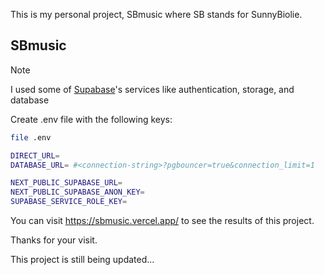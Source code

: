 This is my personal project, SBmusic where SB stands for SunnyBiolie.

## SBmusic

> [!NOTE]
> I used some of [Supabase](https://supabase.com/)'s services like authentication, storage, and database

<!-- First, clone this project to your computer: -->

Create .env file with the following keys:

```bash
file .env

DIRECT_URL=
DATABASE_URL= #<connection-string>?pgbouncer=true&connection_limit=1

NEXT_PUBLIC_SUPABASE_URL=
NEXT_PUBLIC_SUPABASE_ANON_KEY=
SUPABASE_SERVICE_ROLE_KEY=
```

You can visit https://sbmusic.vercel.app/ to see the results of this project.

Thanks for your visit.

This project is still being updated...
